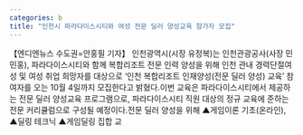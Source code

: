 ```yaml
---
categories: b
title: "인천시 파라다이스시티와 여성 전문 딜러 양성교육 참가자 모집"
---
```

【엔디엔뉴스 수도권=안홍필 기자】 인천광역시(시장 유정복)는 인천관광공사(사장 민민홍), 파라다이스시티와 함께 복합리조트 전문 인력 양성을 위해 인천 관내 경력단절여성 및 여성 취업 희망자를 대상으로 ‘인천 복합리조트 인재양성(전문 딜러 양성) 교육’ 참여자를 오는 10월 4일까지 모집한다고 밝혔다.이번 교육은 파라다이스시티에서 제공하는 전문 딜러 양성교육 프로그램으로, 파라다이스시티 직원 대상의 정규 교육에 준하는 전문 커리큘럼으로 구성될 예정이다.전문 딜러 양성을 위해 ▲게임이론 기초(온라인), ▲딜링 테크닉 ▲게임딜링 집합 교